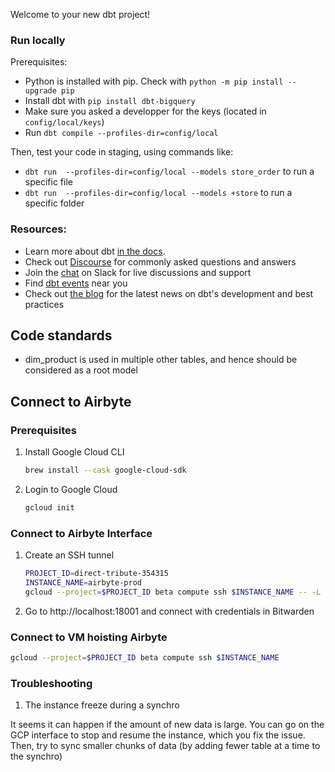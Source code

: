 Welcome to your new dbt project!

### Run locally

Prerequisites:

- Python is installed with pip. Check with `python -m pip install --upgrade pip`
- Install dbt with `pip install dbt-bigquery`
- Make sure you asked a developper for the keys (located in `config/local/keys`)
- Run `dbt compile --profiles-dir=config/local`

Then, test your code in staging, using commands like:

- `dbt run  --profiles-dir=config/local --models store_order` to run a specific file
- `dbt run  --profiles-dir=config/local --models +store` to run a specific folder

### Resources:

- Learn more about dbt [in the docs](https://docs.getdbt.com/docs/introduction).
- Check out [Discourse](https://discourse.getdbt.com/) for commonly asked questions and answers
- Join the [chat](https://community.getdbt.com/) on Slack for live discussions and support
- Find [dbt events](https://events.getdbt.com) near you
- Check out [the blog](https://blog.getdbt.com/) for the latest news on dbt's development and best practices

## Code standards

- dim_product is used in multiple other tables, and hence should be considered as a root model

## Connect to Airbyte

### Prerequisites

1. Install Google Cloud CLI

   ```bash
   brew install --cask google-cloud-sdk
   ```

2. Login to Google Cloud
   ```bash
   gcloud init
   ```

### Connect to Airbyte Interface

1. Create an SSH tunnel

   ```bash
   PROJECT_ID=direct-tribute-354315
   INSTANCE_NAME=airbyte-prod
   gcloud --project=$PROJECT_ID beta compute ssh $INSTANCE_NAME -- -L 18001:localhost:8000 -N -f
   ```

2. Go to http://localhost:18001 and connect with credentials in Bitwarden

### Connect to VM hoisting Airbyte

```bash
gcloud --project=$PROJECT_ID beta compute ssh $INSTANCE_NAME
```

### Troubleshooting

1. The instance freeze during a synchro

It seems it can happen if the amount of new data is large. You can go on the GCP interface to stop and resume the instance, which you fix the issue.
Then, try to sync smaller chunks of data (by adding fewer table at a time to the synchro)
